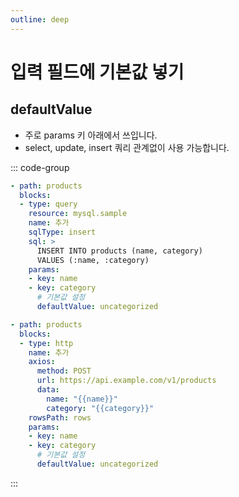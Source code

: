 ```yaml
---
outline: deep
---
```


# 입력 필드에 기본값 넣기

## defaultValue

- 주로 params 키 아래에서 쓰입니다.
- select, update, insert 쿼리 관계없이 사용 가능합니다.

::: code-group

```yaml [query]
- path: products
  blocks:
  - type: query
    resource: mysql.sample
    name: 추가
    sqlType: insert
    sql: >
      INSERT INTO products (name, category)
      VALUES (:name, :category)
    params:
    - key: name
    - key: category
      # 기본값 설정
      defaultValue: uncategorized
````

```yaml [http]
- path: products
  blocks:
  - type: http
    name: 추가
    axios:
      method: POST
      url: https://api.example.com/v1/products
      data:
        name: "{{name}}"
        category: "{{category}}"
    rowsPath: rows
    params:
    - key: name
    - key: category
      # 기본값 설정
      defaultValue: uncategorized
```

:::
